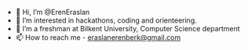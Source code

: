 - 👋 Hi, I’m @ErenEraslan
- 👀 I’m interested in hackathons, coding and orienteering.   
- 🌱 I’m a freshman at Bilkent University, Computer Science department 
- 📫 How to reach me - eraslanerenberk@gmail.com

<!---
ErenEraslan/ErenEraslan is a ✨ special ✨ repository because its `README.md` (this file) appears on your GitHub profile.
You can click the Preview link to take a look at your changes.
--->
